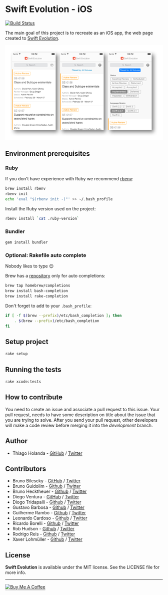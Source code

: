 # Swift Evolution - iOS
[![Build Status](https://www.bitrise.io/app/e1327785b8df7e9e.svg?token=S2v1wACgSV9zm4F7KG7LBQ&branch=development)](https://www.bitrise.io/app/e1327785b8df7e9e)

The main goal of this project is to recreate as an iOS app, the web page created to [Swift Evolution](https://apple.github.io/swift-evolution).

![](images/screenshots_base.png)

## Environment prerequisites

### Ruby

If you don't have experience with Ruby we recommend [rbenv](https://github.com/rbenv/rbenv):

```sh
brew install rbenv
rbenv init
echo 'eval "$(rbenv init -)"' >> ~/.bash_profile
```

Install the Ruby version used on the project:

```sh
rbenv install `cat .ruby-version`
```

### Bundler

```sh
gem install bundler
```

### Optional: Rakefile auto complete

Nobody likes to type 😉

Brew has a [repository](https://github.com/Homebrew/homebrew-completions) only for auto completions:

```sh
brew tap homebrew/completions
brew install bash-completion
brew install rake-completion
```

Don't forget to add to your `.bash_profile`:

```sh
if [ -f $(brew --prefix)/etc/bash_completion ]; then
    . $(brew --prefix)/etc/bash_completion
fi
```

## Setup project

```sh
rake setup
```

## Running the tests

```sh
rake xcode:tests
```

## How to contribute

You need to create an issue and associate a pull request to this issue. Your pull request, needs to have some description on title about the issue that you are trying to solve. 
After you send your pull request, other developers will make a code review before merging it into the _development_ branch.


## Author

- Thiago Holanda - [GitHub](https://github.com/unnamedd) / [Twitter](https://twitter.com/tholanda)


## Contributors 

- Bruno Bilescky - [GitHub](https://github.com/brunogb) / [Twitter](https://twitter.com/bgondim)
- Bruno Guidolim - [Github](https://github.com/bguidolim) / [Twitter](https://twitter.com/bguidolim)
- Bruno Hecktheuer - [Github](https://github.com/bbheck) / [Twitter](https://twitter.com/brunobheck)
- Diego Ventura - [GitHub](https://github.com/diegoventura) / [Twitter](https://twitter.com/venturadiego)
- Diogo Tridapalli - [Github](https://github.com/diogot) / [Twitter](https://twitter.com/diogot)
- Gustavo Barbosa - [Github](https://github.com/barbosa) / [Twitter](https://twitter.com/gustavocsb)
- Guilherme Rambo - [Github](https://github.com/insidegui) / [Twitter](https://twitter.com/insidegui)
- Leonardo Cardoso - [Github](https://github.com/leonardocardoso) / [Twitter](https://twitter.com/leocardz)
- Ricardo Borelli - [Github](https://github.com/rabc) / [Twitter](https://twitter.com/rabc)
- Rob Hudson - [Github](https://github.com/robtimp) / [Twitter](https://twitter.com/robtimp)
- Rodrigo Reis - [Github](https://github.com/digoreis) / [Twitter](https://twitter.com/digoreis)
- Xaver Lohmüller - [Github](https://github.com/xaverlohmueller) / [Twitter](https://twitter.com/binaryXML)


## License

**Swift Evolution** is available under the MIT license. See the LICENSE file for more info. 



---
<a href="https://www.buymeacoffee.com/tholanda"><img src="https://www.buymeacoffee.com/assets/img/custom_images/orange_img.png" alt="Buy Me A Coffee" style="height: 41px !important;width: 174px !important;box-shadow: 0px 3px 2px 0px rgba(190, 190, 190, 0.5) !important;-webkit-box-shadow: 0px 3px 2px 0px rgba(190, 190, 190, 0.5) !important;" target="_blank"></a>
